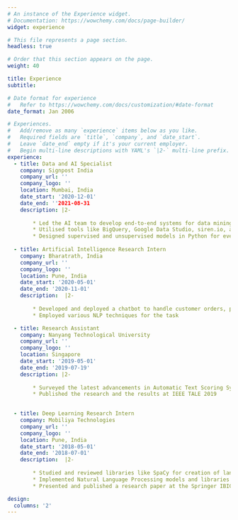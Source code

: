 ```yaml
---
# An instance of the Experience widget.
# Documentation: https://wowchemy.com/docs/page-builder/
widget: experience

# This file represents a page section.
headless: true

# Order that this section appears on the page.
weight: 40

title: Experience
subtitle:

# Date format for experience
#   Refer to https://wowchemy.com/docs/customization/#date-format
date_format: Jan 2006

# Experiences.
#   Add/remove as many `experience` items below as you like.
#   Required fields are `title`, `company`, and `date_start`.
#   Leave `date_end` empty if it's your current employer.
#   Begin multi-line descriptions with YAML's `|2-` multi-line prefix.
experience:
  - title: Data and AI Specialist
    company: Signpost India
    company_url: ''
    company_logo: ''
    location: Mumbai, India
    date_start: '2020-12-01'
    date_end: ''2021-08-31
    description: |2-
        
        * Led the AI team to develop end-to-end systems for data mining and data analytics applications.
        * Utilised tools like BigQuery, Google Data Studio, siren.io, and KNIME to preprocess, visualise, and train machine learning models on the data.
        * Designed supervised and unsupervised models in Python for event extraction from textual data.
        
  - title: Artificial Intelligence Research Intern
    company: Bharatrath, India
    company_url: ''
    company_logo: ''
    location: Pune, India
    date_start: '2020-05-01'
    date_end: '2020-11-01'
    description:  |2-
           
        * Developed and deployed a chatbot to handle customer orders, perform spellcheck and process quantities, and generate bills
        * Employed various NLP techniques for the task

  - title: Research Assistant
    company: Nanyang Technological University
    company_url: ''
    company_logo: ''
    location: Singapore
    date_start: '2019-05-01'
    date_end: '2019-07-19'
    description: |2-
      
        * Surveyed the latest advancements in Automatic Text Scoring Systems and developed own model using a novel hybrid Siamese Bi-LSTM network.
        * Published the research and the results at IEEE TALE 2019

      
  - title: Deep Learning Research Intern
    company: Mobiliya Technologies
    company_url: ''
    company_logo: ''
    location: Pune, India
    date_start: '2018-05-01'
    date_end: '2018-07-01'
    description:  |2-
         
        * Studied and reviewed libraries like SpaCy for creation of language models. 
        * Implemented Natural Language Processing models and libraries for Indian regional languages. 
        * Presented and published a research paper at the Springer IBICA-WICT 2018

design:
  columns: '2'
---
```

